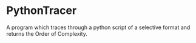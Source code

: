 # PythonTracer
A program which traces through a python script of a selective format and returns the Order of Complexity. 

